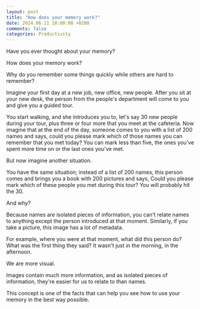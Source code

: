 ```yaml
---
layout: post
title: "How does your memory work?"
date: 2024.06.11 10:00:00 +0200
comments: false
categories: Productivity
---
```


Have you ever thought about your memory?

How does your memory work?

Why do you remember some things quickly while others are hard to remember?

Imagine your first day at a new job, new office, new people.
After you sit at your new desk, the person from the people's department will come to you and give you a guided tour.

You start walking, and she introduces you to, let's say 30 new people during your tour, plus three or four more that you meet at the cafeteria.
Now imagine that at the end of the day, someone comes to you with a list of 200 names and says, could you please mark which of those names you can remember that you met today? You can mark less than five, the ones you've spent more time on or the last ones you've met.

But now imagine another situation.

You have the same situation; instead of a list of 200 names, this person comes and brings you a book with 200 pictures and says, Could you please mark which of these people you met during this tour? You will probably hit the 30.

And why?

Because names are isolated pieces of information, you can't relate names to anything except the person introduced at that moment. Similarly, if you take a picture, this image has a lot of metadata. 

For example, where you were at that moment, what did this person do? What was the first thing they said? It wasn't just in the morning, in the afternoon.

We are more visual.

Images contain much more information, and as isolated pieces of information, they're easier for us to relate to than names.

This concept is one of the facts that can help you see how to use your memory in the best way possible.
